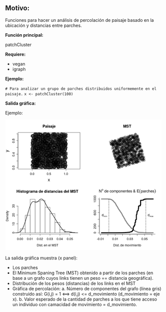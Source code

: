 Motivo:
---------

Funciones para hacer un análisis de percolación de paisaje basado en la ubicación y distancias entre parches.

__Función principal:__

patchCluster

__Requiere:__

* vegan
* igraph

__Ejemplo:__

`# Para analizar un grupo de parches distribuidos uniformemente en el paisaje.`
`x <- patchCluster(100)`

__Salida gráfica:__

Ejemplo:

![](https://github.com/jumanbar/patch-graph/raw/master/runif1000.png)

La salida gráfica muestra (x panel):
* Los parches
* El Minimum Spaning Tree (MST) obtenido a partir de los parches (en base a un grafo cuyos links tienen un peso == distancia geográfica).
* Distribución de los pesos (distancias) de los links en el MST
* Gráfica de percolación:
    a. Número de componentes del grafo (línea gris) construido así:
           G(i,j) = 1 <==> d(i,j) <= d_movimiento (d_movimiento = eje x).
    b. Valor esperado de la cantidad de parches a los que tiene acceso un individuo con camacidad de
       movimiento = d_movimiento.

